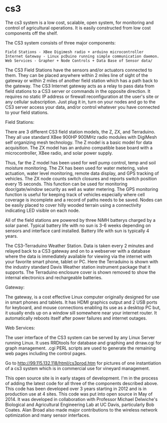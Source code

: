 # cs3
The cs3 system is a low cost, scalable, open system, for monitoring and control of agricultural operations. 
It is easily constructed from low cost components off the shelf. 

The CS3 system consists of three major components:

    Field Stations - XBee Digimesh radio + arduino microcontroller
    Internet Gateway - Linux pcDuino running simple communication daemon. 
    Web Services - Grapher + Node Controls + Data Base of Sensor data/

The CS3 Field Stations have the sensors and/or actuators connected to them. They can be placed anywhere within 2 miles line of sight of the gateway or within 2 miles of another field station which has a path back to the gateway. The CS3 Internet gateway acts as a relay to pass data from field stations to a CS3 server or commands in the opposite direction. It requires no static IP address or firewall reconfiguration at the user's site or any cellular subscription. Just plug it in, turn on your nodes and go to the CS3 server access your data, and/or control whatever you have connected to your field stations.

Field Stations:

There are 3 different CS3 field station models, the Z, ZX, and Terraduino. They all use standard XBee 900HP 900MHz radio modules with DigiMesh self organizing mesh technology. The Z model is a basic model for data acquisition. The ZX model has an arduino compatible base board with a microcontroller, XBee radio, and solar power supply.

Thus, far the Z model has been used for well pump control, temp and soil moisture monitoring.  The ZX has been used for water metering, valve actuation, water level monitoring, remote data display, and GPS tracking of vehicles. The ZX node counts switch closures and reports switch position every 15 seconds. This function can be used for monitoring door/gate/window security as well as water metering. The GPS monitoring function is useful for keeping track of vehicles especially where cell coverage is incomplete and a record of paths needs to be saved. Nodes can be easily placed to cover hilly wooded terrain using a connectivity indicating LED visible on each node.

All of the field stations are powered by three NiMH batterys charged by a solar panel. Typical battery life with no sun is 3-6 weeks depending on sensors and interface card installed. Battery life with sun is typically 4 years.

The CS3-Terraduino Weather Station. Data is taken every 2 minutes and relayed back to a CS3 gateway and on to a webserver with a database where the data is immediately available for viewing via the internet with your favorite smart phone, tablet or PC. Here the Terraduino is shown with the industry standard Davis Weather station instrument package that it supports.  The Terraduino enclosure cover is shown removed to show the internal electronics and rechargeable batteries.

Gateway:

The gateway, is a cost effective Linux computer originally designed for use in smart phones and tablets. It has HDMI graphics output and 2 USB ports for keyboard, and mouse connections enabling its use as a desktop PC but, it usually ends up on a window sill somewhere near your internet router. It automatically reboots itself after power failures and internet outages.

Web Services:

The user interface of the CS3 system can be served by any Linux Server running Linux.  It uses RRDtools for database and graphing  and drraw.cgi for graph management.  .cgi PERL scripts are used to generate the remaining web pages including the control pages.  

Go to http://99.115.132.118/html/cs3prod.htm  for pictures of one instantiation of a cs3 system which is in commercial use for vineyard management. 

This open source site is in early stages of development.  I'm in the process of adding the latest code for all three of the components described above.  This code has been developed over 3 years starting in 2012 and is in production use at 4 sites. This code was put into open source in May of 2014.  It was developed in collaboration with  Professor Michael Delwiche's Biological and Agricultural Engineering Lab at UC Davis, particularly Bob Coates.  Alan Broad also made major contributions to the wireless network optimization and many sensor interfaces.   
